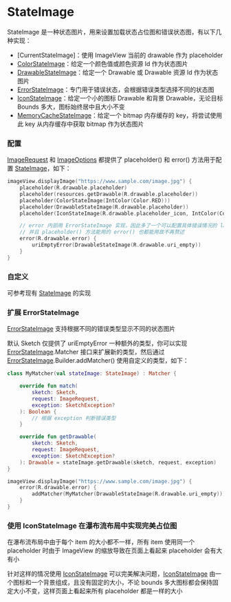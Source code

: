 # StateImage

StateImage 是一种状态图片，用来设置加载状态占位图和错误状态图，有以下几种实现：

* [CurrentStateImage]：使用 ImageView 当前的 drawable 作为 placeholder
* [ColorStateImage]：给定一个颜色值或颜色资源 Id 作为状态图片
* [DrawableStateImage]：给定一个 Drawable 或 Drawable 资源 Id 作为状态图片
* [ErrorStateImage]：专门用于错误状态，会根据错误类型选择不同的状态图
* [IconStateImage]：给定一个小的图标 Drawable 和背景 Drawable，无论目标 Bounds 多大，图标始终居中且大小不变
* [MemoryCacheStateImage]：给定一个 bitmap 内存缓存的 key，将尝试使用此 key 从内存缓存中获取 bitmap 作为状态图片

### 配置

[ImageRequest] 和 [ImageOptions] 都提供了 placeholder() 和 error() 方法用于配置 [StateImage]，如下：

```kotlin
imageView.displayImage("https://www.sample.com/image.jpg") {
    placeholder(R.drawable.placeholder)
    placeholder(resources.getDrawable(R.drawable.placeholder))
    placeholder(ColorStateImage(IntColor(Color.RED)))
    placeholder(DrawableStateImage(R.drawable.placeholder))
    placeholder(IconStateImage(R.drawable.placeholder_icon, IntColor(Color.GRAY)))

    // error 内部用 ErrorStateImage 实现，因此多了一个可以配置具体错误情况的 lambda 函数
    // 并且 placeholder() 方法能用的 error() 也都能用故不再赘述
    error(R.drawable.error) {
        uriEmptyError(DrawableStateImage(R.drawable.uri_empty))
    }
}
```

### 自定义

可参考现有 [StateImage] 的实现

### 扩展 ErrorStateImage

[ErrorStateImage] 支持根据不同的错误类型显示不同的状态图片

默认 Sketch 仅提供了 uriEmptyError 一种额外的类型，你可以实现 [ErrorStateImage].Matcher 接口来扩展新的类型，然后通过
[ErrorStateImage].Builder.addMatcher() 使用自定义的类型，如下：

```kotlin
class MyMatcher(val stateImage: StateImage) : Matcher {

    override fun match(
        sketch: Sketch,
        request: ImageRequest,
        exception: SketchException?
    ): Boolean {
        // 根据 exception 判断错误类型
    }

    override fun getDrawable(
        sketch: Sketch,
        request: ImageRequest,
        exception: SketchException?
    ): Drawable = stateImage.getDrawable(sketch, request, exception)
}

imageView.displayImage("https://www.sample.com/image.jpg") {
    error(R.drawable.error) {
        addMatcher(MyMatcher(DrawableStateImage(R.drawable.uri_empty)))
    }
}
```

### 使用 IconStateImage 在瀑布流布局中实现完美占位图

在瀑布流布局中由于每个 item 的大小都不一样，所有 item 使用同一个 placeholder 时由于 ImageView 的缩放导致在页面上看起来 placeholder 会有大有小

针对这样的情况使用 [IconStateImage] 可以完美解决问题，[IconStateImage] 由一个图标和一个背景组成，且没有固定的大小，不论 bounds
多大图标都会保持固定大小不变，这样页面上看起来所有 placeholder 都是一样的大小

[StateImage]: ../../sketch/src/main/java/com/github/panpf/sketch/stateimage/StateImage.kt

[ColorStateImage]: ../../sketch/src/main/java/com/github/panpf/sketch/stateimage/ColorStateImage.kt

[DrawableStateImage]: ../../sketch/src/main/java/com/github/panpf/sketch/stateimage/DrawableStateImage.kt

[ErrorStateImage]: ../../sketch/src/main/java/com/github/panpf/sketch/stateimage/ErrorStateImage.kt

[IconStateImage]: ../../sketch/src/main/java/com/github/panpf/sketch/stateimage/IconStateImage.kt

[MemoryCacheStateImage]: ../../sketch/src/main/java/com/github/panpf/sketch/stateimage/MemoryCacheStateImage.kt

[ImageRequest]: ../../sketch/src/main/java/com/github/panpf/sketch/request/ImageRequest.kt

[ImageOptions]: ../../sketch/src/main/java/com/github/panpf/sketch/request/ImageOptions.kt